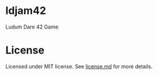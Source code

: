 # ldjam42
Ludum Dare 42 Game

# License
Licensed under MIT license.  See [license.md](license.md) for more details.
